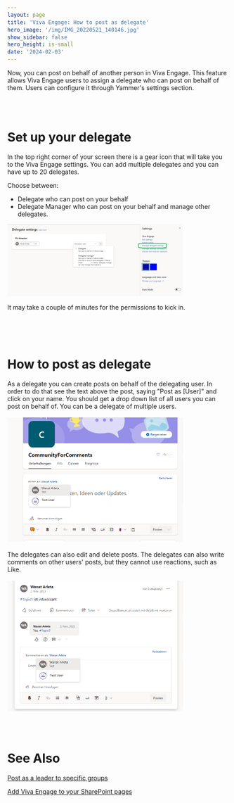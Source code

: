```yaml
---
layout: page
title: 'Viva Engage: How to post as delegate'
hero_image: '/img/IMG_20220521_140146.jpg'
show_sidebar: false
hero_height: is-small
date: '2024-02-03'
---
```


Now, you can post on behalf of another person in Viva Engage. This feature allows Viva Engage users to assign a delegate who can post on behalf of them. Users can configure it through Yammer's settings section.

<br/><br/>

<h1>Set up your delegate</h1>
In the top right corner of your screen there is a gear icon that will take you to the Viva Engage settings. You can add multiple delegates and you can have up to 20 delegates.

Choose between:
* Delegate who can post on your behalf
* Delegate Manager who can post on your behalf and manage other delegates. 

<img src="/articles/images/G-PostAsDelegate3.PNG" width="400">

It may take a couple of minutes for the permissions to kick in. 

<br/><br/><br/>

<h1>How to post as delegate</h1>
As a delegate you can create posts on behalf of the delegating user. In order to do that see the text above the post, saying "Post as [User]" and click on your name. You should get a drop down list of all users you can post on behalf of. You can be a delegate of multiple users.
<br/><br/>
<img src="/articles/images/G-PostAsDelegate1.PNG" width="400">
<br/><br/>
The delegates can also edit and delete posts. The delegates can also write comments on other users' posts, but they cannot use reactions, such as Like. 
<br/><br/>
<img src="/articles/images/G-PostAsDelegate2.PNG" width="400">

<br/><br/>

<h1>See Also</h1>

[Post as a leader to specific groups](https://powershellscripts.github.io/articles/English/Viva/Post%20as%20a%20leader%20to%20specific%20groups/)

[Add Viva Engage to your SharePoint pages](https://powershellscripts.github.io/articles/English/Viva/Add%20Viva%20Engage%20to%20your%20SharePoint%20pages/)
